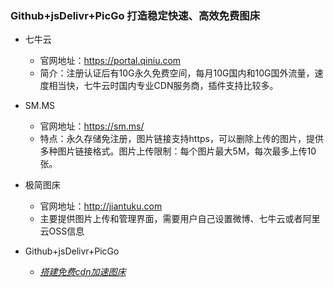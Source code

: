 ### Github+jsDelivr+PicGo 打造稳定快速、高效免费图床
- 七牛云
  - 官网地址：https://portal.qiniu.com
  - 简介：注册认证后有10G永久免费空间，每月10G国内和10G国外流量，速度相当快，七牛云时国内专业CDN服务商，插件支持比较多。
- SM.MS
  - 官网地址：https://sm.ms/
  - 特点：永久存储免注册，图片链接支持https，可以删除上传的图片，提供多种图片链接格式。图片上传限制：每个图片最大5M，每次最多上传10张。
- 极简图床
  - 官网地址：http://jiantuku.com
  - 主要提供图片上传和管理界面，需要用户自己设置微博、七牛云或者阿里云OSS信息

- Github+jsDelivr+PicGo
  - *[搭建免费cdn加速图床](https://zhuanlan.zhihu.com/p/112912928)*
